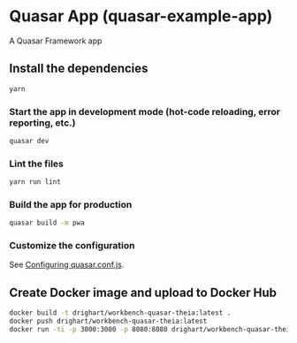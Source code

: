 # Quasar App (quasar-example-app)

A Quasar Framework app

## Install the dependencies
```bash
yarn
```

### Start the app in development mode (hot-code reloading, error reporting, etc.)
```bash
quasar dev
```

### Lint the files
```bash
yarn run lint
```

### Build the app for production
```bash
quasar build -m pwa
```

### Customize the configuration
See [Configuring quasar.conf.js](https://quasar.dev/quasar-cli/quasar-conf-js).

## Create Docker image and upload to Docker Hub

```bash
docker build -t drighart/workbench-quasar-theia:latest .
docker push drighart/workbench-quasar-theia:latest
docker run -ti -p 3000:3000 -p 8080:8080 drighart/workbench-quasar-theia:latest
```
